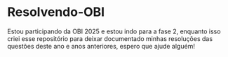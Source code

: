 # Resolvendo-OBI
Estou participando da OBI 2025 e estou indo para a fase 2, enquanto isso criei esse repositório para deixar documentado minhas resoluções das questões deste ano e anos anteriores, espero que ajude alguém!
